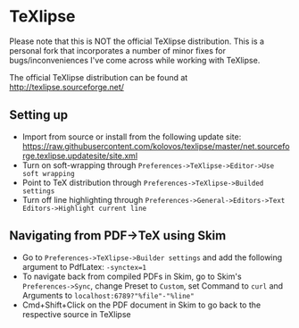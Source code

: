 # TeXlipse

Please note that this is NOT the official TeXlipse distribution. This is a personal fork that incorporates a number of minor fixes for bugs/inconveniences I've come across while working with TeXlipse.

The official TeXlipse distribution can be found at http://texlipse.sourceforge.net/

## Setting up

 * Import from source or install from the following update site: https://raw.githubusercontent.com/kolovos/texlipse/master/net.sourceforge.texlipse.updatesite/site.xml
 * Turn on soft-wrapping through `Preferences->TeXlipse->Editor->Use soft wrapping`
 * Point to TeX distribution through `Preferences->TeXlipse->Builded settings`
 * Turn off line highlighting through `Preferences->General->Editors->Text Editors->Highlight current line`

## Navigating from PDF->TeX using Skim

 * Go to `Preferences->TeXlipse->Builder settings` and add the following argument to PdfLatex: `-synctex=1`
 * To navigate back from compiled PDFs in Skim, go to Skim's `Preferences->Sync`, change Preset to `Custom`, set Command to `curl` and Arguments to `localhost:6789?"%file"-"%line"`
 * Cmd+Shift+Click on the PDF document in Skim to go back to the respective source in TeXlipse
